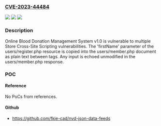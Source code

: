 ### [CVE-2023-44484](https://cve.mitre.org/cgi-bin/cvename.cgi?name=CVE-2023-44484)
![](https://img.shields.io/static/v1?label=Product&message=Online%20Blood%20Donation%20Management%20System&color=blue)
![](https://img.shields.io/static/v1?label=Version&message=%3D%201.0%20&color=brighgreen)
![](https://img.shields.io/static/v1?label=Vulnerability&message=CWE-79%20Improper%20Neutralization%20of%20Input%20During%20Web%20Page%20Generation%20('Cross-site%20Scripting')&color=brighgreen)

### Description

Online Blood Donation Management System v1.0 is vulnerable to multiple Store Cross-Site Scripting vulnerabilities. The 'firstName' parameter of the users/register.php resource is copied into the users/member.php document as plain text between tags. Any input is echoed unmodified in the users/member.php response.

### POC

#### Reference
No PoCs from references.

#### Github
- https://github.com/fkie-cad/nvd-json-data-feeds


